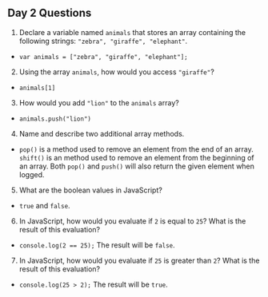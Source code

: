 ## Day 2 Questions

1. Declare a variable named `animals` that stores an array containing the following strings: `"zebra", "giraffe", "elephant"`.
* `var animals = ["zebra", "giraffe", "elephant"];`

2. Using the array `animals`, how would you access `"giraffe"`?
* `animals[1]`

3. How would you add `"lion"` to the `animals` array?
* `animals.push("lion")`

4. Name and describe two additional array methods.
* `pop()` is a method used to remove an element from the end of an array.  `shift()` is an method used to remove an element from the beginning of an array.  Both `pop()` and `push()` will also return the given element when logged.

5. What are the boolean values in JavaScript?
* `true` and `false`.

6. In JavaScript, how would you evaluate if `2` is equal to `25`? What is the result of this evaluation?
* `console.log(2 == 25);`
The result will be `false`.

7. In JavaScript, how would you evaluate if `25` is greater than `2`? What is the result of this evaluation?
* `console.log(25 > 2);`
The result will be `true`.